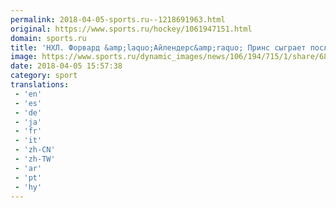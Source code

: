 ```yaml
---
permalink: 2018-04-05-sports.ru--1218691963.html
original: https://www.sports.ru/hockey/1061947151.html
domain: sports.ru
title: 'НХЛ. Форвард &amp;laquo;Айлендерс&amp;raquo; Принс сыграет после 33 пропущенных из-за травмы игр'
image: https://www.sports.ru/dynamic_images/news/106/194/715/1/share/68b71c.png
date: 2018-04-05 15:57:38
category: sport
translations: 
 - 'en'
 - 'es'
 - 'de'
 - 'ja'
 - 'fr'
 - 'it'
 - 'zh-CN'
 - 'zh-TW'
 - 'ar'
 - 'pt'
 - 'hy'
---
```



